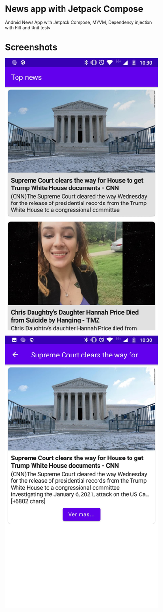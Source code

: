 # News app with Jetpack Compose

Android News App with Jetpack Compose, MVVM, Dependency injection with Hilt and Unit tests


# Screenshots


![List Screen](/screenshots/listScreen.jpeg) 



![](/screenshots/detailScreen.jpeg) 

